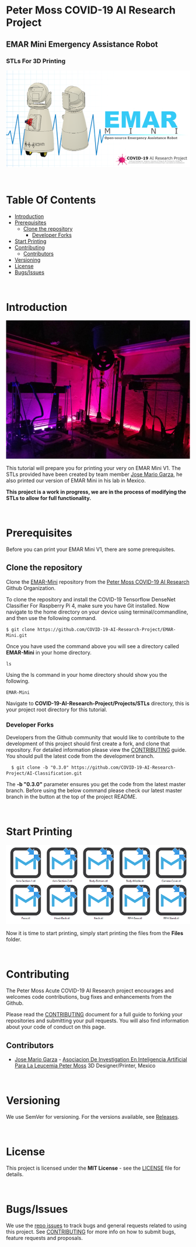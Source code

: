 # Peter Moss COVID-19 AI Research Project
## EMAR Mini Emergency Assistance Robot
### STLs For 3D Printing
[![EMAR Mini Emergency Assistance Robot](../../Media/Images/EMAR-Mini.png)](https://github.com/COVID-19-AI-Research-Project/EMAR-Mini)

&nbsp; 

# Table Of Contents

- [Introduction](#introduction)
- [Prerequisites](#prerequisites)
    - [Clone the repository](#clone-the-repository)
        - [Developer Forks](#developer-forks)
- [Start Printing](#start-printing)
- [Contributing](#contributing)
    - [Contributors](#contributors)
- [Versioning](#versioning)
- [License](#license)
- [Bugs/Issues](#bugs-issues)

&nbsp;

# Introduction

![Mexico Lab](Media/Images/mexico-lab.jpg)

This tutorial will prepare you for printing your very on EMAR Mini V1. 
The STLs provided have been created by team member [Jose Mario Garza](https://www.leukemiaresearchassociation.ai/team/jose-mario-garza "Jose Mario Garza"), he also printed our version of EMAR Mini in his lab in Mexico.

__This project is a work in progress, we are in the process of modifying the STLs to allow for full functionality.__

&nbsp;

# Prerequisites

Before you can print your EMAR Mini V1, there are some prerequisites.

## Clone the repository

Clone the [EMAR-Mini](https://github.com/COVID-19-AI-Research-Project/EMAR-Mini " EMAR-Mini") repository from the [Peter Moss COVID-19 AI Research](https://github.com/COVID-19-AI-Research-Project "Peter Moss COVID-19 AI Research") Github Organization.

To clone the repository and install the COVID-19 Tensorflow DenseNet Classifier For Raspberry Pi 4, make sure you have Git installed. Now navigate to the home directory on your device using terminal/commandline, and then use the following command.

```
$ git clone https://github.com/COVID-19-AI-Research-Project/EMAR-Mini.git
```

Once you have used the command above you will see a directory called **EMAR-Mini** in your home directory.

```
ls
```

Using the ls command in your home directory should show you the following.

```
EMAR-Mini
```

Navigate to **COVID-19-AI-Research-Project/Projects/STLs** directory, this is your project root directory for this tutorial.

### Developer Forks

Developers from the Github community that would like to contribute to the development of this project should first create a fork, and clone that repository. For detailed information please view the [CONTRIBUTING](../../../../CONTRIBUTING.md "CONTRIBUTING") guide. You should pull the latest code from the development branch.

```
  $ git clone -b "0.3.0" https://github.com/COVID-19-AI-Research-Project/AI-Classification.git
```

The **-b "0.3.0"** parameter ensures you get the code from the latest master branch. Before using the below command please check our latest master branch in the button at the top of the project README.

&nbsp;

# Start Printing

![Start Printing](Media/Images/stls.png)

Now it is time to start printing, simply start printing the files from the **Files** folder.


&nbsp;

# Contributing

The Peter Moss Acute COVID-19 AI Research project encourages and welcomes code contributions, bug fixes and enhancements from the Github.

Please read the [CONTRIBUTING](../../CONTRIBUTING.md "CONTRIBUTING") document for a full guide to forking your repositories and submitting your pull requests. You will also find information about your code of conduct on this page.

## Contributors

- [Jose Mario Garza](https://www.leukemiaresearchassociation.ai/team/jose-mario-garza "Jose Mario Garza") - [Asociacion De Investigation En Inteligencia Artificial Para La Leucemia Peter Moss](https://www.leukemiaresearchassociation.ai "Asociacion De Investigation En Inteligencia Artificial Para La Leucemia Peter Moss") 3D Designer/Printer, Mexico

&nbsp;

# Versioning

We use SemVer for versioning. For the versions available, see [Releases](../../releases "Releases").

&nbsp;

# License

This project is licensed under the **MIT License** - see the [LICENSE](../../LICENSE "LICENSE") file for details.

&nbsp;

# Bugs/Issues

We use the [repo issues](../../issues "repo issues") to track bugs and general requests related to using this project. See [CONTRIBUTING](../../CONTRIBUTING.md "CONTRIBUTING") for more info on how to submit bugs, feature requests and proposals.
